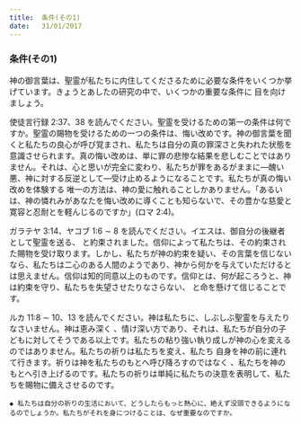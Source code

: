 ```yaml
---
title:  条件(その1)
date:   31/01/2017
---
```


### 条件(その1)

 神の御言葉は、聖霊が私たちに内住してくださるために必要な条件をいくつか挙げています。きょうとあしたの研究の中で、いくつかの重要な条件に 目を向けましょう。

 使徒言行録 2:37、38 を読んでください。聖霊を受けるための第一の条件は何ですか。聖霊の賜物を受けるための一つの条件は、悔い改めです。神の御言葉を聞くと私たちの良心が呼び覚まされ、私たちは自分の真の罪深さと失われた状態を意識させられます。真の悔い改めは、単に罪の悲惨な結果を悲しむことではありません。それは、心と思いが完全に変わり、私たちが罪をあるがままに―醜い悪、神に対する反逆として―受け止めるようになることです。私たちが真の悔い改めを体験する 唯一の方法は、神の愛に触れることしかありません。「あるいは、神の憐れみがあなたを悔い改めに導くことも知らないで、その豊かな慈愛と寛容と忍耐とを軽んじるのですか」(ロマ 2:4)。

 ガラテヤ 3:14、ヤコブ 1:6 ∼ 8 を読んでください。イエスは、御自分の後継者として聖霊を送る、 と約束されました。信仰によって私たちは、その約束された賜物を受け取ります。しかし、私たちが神の約束を疑い、その言葉を信じないなら、私たちは二心のある人間のようであり、神から何かを与えていただけるとは思えません。信仰は知的同意以上のものです。信仰とは、何が起ころうと、神は約束を守り、私たちを失望させたりなさらない、 と命を懸けて信じることです。

 ルカ 11:8 ∼ 10、13 を読んでください。神は私たちに、しぶしぶ聖霊を与えたりなさいません。神は恵み深く 、情け深い方であり、それは、私たちが自分の子どもに対してそうである以上です。私たちの粘り強い執り成しが神の心を変えるのではありません。私たちの祈りは私たちを変え、私たち 自身を神の前に連れて行きます。祈りは神を私たちのもとへ呼び降ろすのではなく 、私たちを神のもとへ引き上げるのです。私たちの祈りは単純に私たちの決意を表明して、私たちを賜物に備えさせるのです。

`◆ 私たちは自分の祈りの生活において、どうしたらもっと熱心に、絶えず没頭できるようになるのでしょうか。私たちがそれを身につけることは、なぜ重要なのですか。`
